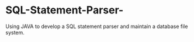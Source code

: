 # SQL-Statement-Parser-
Using JAVA to develop a SQL statement parser and maintain a database file system.
